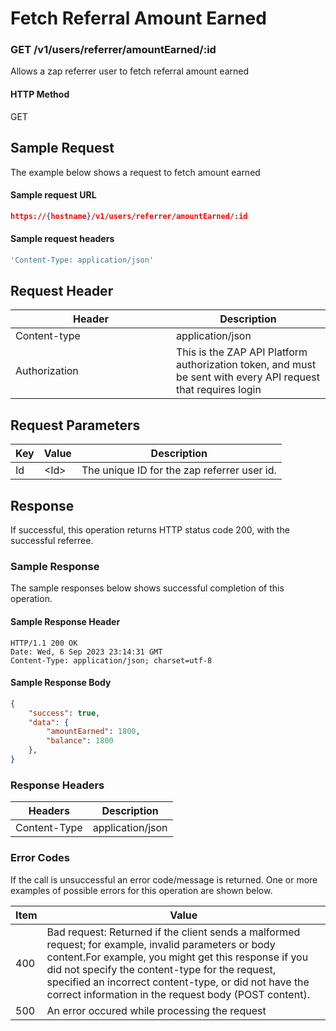 # Fetch Referral Amount Earned

### GET /v1/users/referrer/amountEarned/:id <a href="#top" id="top"></a>

Allows a zap referrer user to fetch referral amount earned

#### HTTP Method <a href="#top" id="top"></a>

GET

## Sample Request <a href="#samplerequest" id="samplerequest"></a>

The example below shows a request to fetch amount earned

#### **Sample request** URL <a href="#top" id="top"></a>

```json
https://{hostname}/v1/users/referrer/amountEarned/:id
```

#### **Sample request headers** <a href="#top" id="top"></a>

```javascript
'Content-Type: application/json'
```

## Request Header <a href="#samplerequest" id="samplerequest"></a>

<table><thead><tr><th width="241">Header</th><th>Description</th></tr></thead><tbody><tr><td>Content-type</td><td>application/json</td></tr><tr><td>Authorization</td><td>This is the ZAP API Platform authorization token, and must be sent with every API request that requires login</td></tr></tbody></table>

## Request Parameters <a href="#samplerequest" id="samplerequest"></a>

| Key | Value  | Description                                 |
| --- | ------ | ------------------------------------------- |
| Id  | \<Id>  | The unique ID for the zap referrer user id. |

## Response <a href="#samplerequest" id="samplerequest"></a>

If successful, this operation returns HTTP status code 200, with the successful referree.

### Sample Response <a href="#samplerequest" id="samplerequest"></a>

The sample responses below shows successful completion of this operation.

#### **Sample** Response Header <a href="#top" id="top"></a>

```
HTTP/1.1 200 OK
Date: Wed, 6 Sep 2023 23:14:31 GMT
Content-Type: application/json; charset=utf-8
```

#### **Sample** Response Body <a href="#top" id="top"></a>

```json
{
    "success": true,
    "data": {
        "amountEarned": 1800,
        "balance": 1800
    },
}
```

### Response Headers <a href="#samplerequest" id="samplerequest"></a>

| Headers      | Description      |
| ------------ | ---------------- |
| Content-Type | application/json |

### Error Codes <a href="#samplerequest" id="samplerequest"></a>

If the call is unsuccessful an error code/message is returned. One or more examples of possible errors for this operation are shown below.

| Item | Value                                                                                                                                                                                                                                                                                                                             |
| ---- | --------------------------------------------------------------------------------------------------------------------------------------------------------------------------------------------------------------------------------------------------------------------------------------------------------------------------------- |
| 400  | Bad request: Returned if the client sends a malformed request; for example, invalid parameters or body content.For example, you might get this response if you did not specify the content-type for the request, specified an incorrect content-type, or did not have the correct information in the request body (POST content). |
| 500  | An error occured while processing the request                                                                                                                                                                                                                                                                                     |

